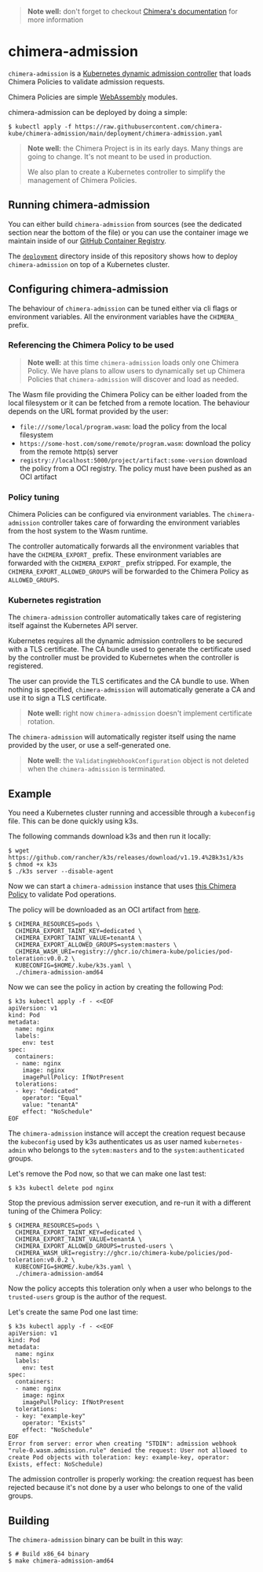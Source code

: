 > **Note well:** don't forget to checkout [Chimera's documentation](https://chimera-kube.github.io/chimera-book/)
> for more information

# chimera-admission

`chimera-admission` is a
[Kubernetes dynamic admission controller](https://kubernetes.io/docs/reference/access-authn-authz/extensible-admission-controllers/)
that loads Chimera Policies to validate admission requests.

Chimera Policies are simple [WebAssembly](https://webassembly.org/)
modules.

chimera-admission can be deployed by doing a simple:

```shell
$ kubectl apply -f https://raw.githubusercontent.com/chimera-kube/chimera-admission/main/deployment/chimera-admission.yaml
```

> **Note well:** the Chimera Project is in its early days. Many
> things are going to change. It's not meant to be used in production.
>
> We also plan to create a Kubernetes controller to simplify the management
> of Chimera Policies.

## Running chimera-admission

You can either build `chimera-admission` from sources (see the dedicated section
near the bottom of the file) or you can use the container image we maintain
inside of our [GitHub Container Registry](https://github.com/orgs/chimera-kube/packages/container/package/chimera-admission).

The [`deployment`](https://github.com/chimera-kube/chimera-admission/tree/main/deployment)
directory inside of this repository shows how to deploy `chimera-admission`
on top of a Kubernetes cluster.

## Configuring chimera-admission

The behaviour of `chimera-admission` can be tuned either via cli flags or
environment variables. All the environment variables have the `CHIMERA_` prefix.

### Referencing the Chimera Policy to be used

> **Note well:** at this time `chimera-admission` loads only one Chimera Policy.
> We have plans to allow users to dynamically set up Chimera Policies
> that `chimera-admission` will discover and load as needed.

The Wasm file providing the Chimera Policy can be either loaded from
the local filesystem or it can be fetched from a remote location. The behaviour
depends on the URL format provided by the user:

* `file:///some/local/program.wasm`: load the policy from the local filesystem
* `https://some-host.com/some/remote/program.wasm`: download the policy from the
  remote http(s) server
* `registry://localhost:5000/project/artifact:some-version` download the policy
  from a OCI registry. The policy must have been pushed as an OCI artifact

### Policy tuning

Chimera Policies can be configured via environment variables. The `chimera-admission`
controller takes care of forwarding the environment variables from the host
system to the Wasm runtime.

The controller automatically forwards all the environment variables that
have the `CHIMERA_EXPORT_` prefix. These environment variables are forwarded
with the `CHIMERA_EXPORT_` prefix stripped. For example, the `CHIMERA_EXPORT_ALLOWED_GROUPS`
will be forwarded to the Chimera Policy as `ALLOWED_GROUPS`.

### Kubernetes registration

The `chimera-admission` controller automatically takes care of registering
itself against the Kubernetes API server.

Kubernetes requires all the dynamic admission controllers to be secured with a
TLS certificate. The CA bundle used to generate the certificate used by the
controller must be provided to Kubernetes when the controller is registered.

The user can provide the TLS certificates and the CA bundle to use. When nothing
is specified, `chimera-admission` will automatically generate a CA and use it
to sign a TLS certificate.

> **Note well:** right now `chimera-admission` doesn't implement certificate rotation.

The `chimera-admission` will automatically register itself using the name provided
by the user, or use a self-generated one.

> **Note well:** the `ValidatingWebhookConfiguration` object is not deleted when
> the `chimera-admission` is terminated.

## Example

You need a Kubernetes cluster running and accessible through a `kubeconfig` file.
This can be done quickly using k3s.

The following commands download k3s and then run it locally:

```shell
$ wget https://github.com/rancher/k3s/releases/download/v1.19.4%2Bk3s1/k3s
$ chmod +x k3s
$ ./k3s server --disable-agent
```

Now we can start a `chimera-admission` instance that uses
[this Chimera Policy](https://github.com/chimera-kube/pod-toleration-policy)
to validate Pod operations.

The policy will be downloaded as an OCI artifact from
[here](https://github.com/orgs/chimera-kube/packages/container/package/policies%2Fpod-toleration).

```shell
$ CHIMERA_RESOURCES=pods \
  CHIMERA_EXPORT_TAINT_KEY=dedicated \
  CHIMERA_EXPORT_TAINT_VALUE=tenantA \
  CHIMERA_EXPORT_ALLOWED_GROUPS=system:masters \
  CHIMERA_WASM_URI=registry://ghcr.io/chimera-kube/policies/pod-toleration:v0.0.2 \
  KUBECONFIG=$HOME/.kube/k3s.yaml \
  ./chimera-admission-amd64
```

Now we can see the policy in action by creating the following Pod:

```shell
$ k3s kubectl apply -f - <<EOF
apiVersion: v1
kind: Pod
metadata:
  name: nginx
  labels:
    env: test
spec:
  containers:
  - name: nginx
    image: nginx
    imagePullPolicy: IfNotPresent
  tolerations:
  - key: "dedicated"
    operator: "Equal"
    value: "tenantA"
    effect: "NoSchedule"
EOF
```

The `chimera-admission` instance will accept the creation request because the
`kubeconfig` used by k3s authenticates us as user named `kubernetes-admin` who
belongs to the `sytem:masters` and to the `system:authenticated` groups.

Let's remove the Pod now, so that we can make one last test:

```shell
$ k3s kubectl delete pod nginx
```

Stop the previous admission server execution, and re-run it with
a different tuning of the Chimera Policy:

```shell
$ CHIMERA_RESOURCES=pods \
  CHIMERA_EXPORT_TAINT_KEY=dedicated \
  CHIMERA_EXPORT_TAINT_VALUE=tenantA \
  CHIMERA_EXPORT_ALLOWED_GROUPS=trusted-users \
  CHIMERA_WASM_URI=registry://ghcr.io/chimera-kube/policies/pod-toleration:v0.0.2 \
  KUBECONFIG=$HOME/.kube/k3s.yaml \
  ./chimera-admission-amd64
```

Now the policy accepts this toleration only when a user who belongs to the
`trusted-users` group is the author of the request.

Let's create the same Pod one last time:

```shell
$ k3s kubectl apply -f - <<EOF
apiVersion: v1
kind: Pod
metadata:
  name: nginx
  labels:
    env: test
spec:
  containers:
  - name: nginx
    image: nginx
    imagePullPolicy: IfNotPresent
  tolerations:
  - key: "example-key"
    operator: "Exists"
    effect: "NoSchedule"
EOF
Error from server: error when creating "STDIN": admission webhook "rule-0.wasm.admission.rule" denied the request: User not allowed to create Pod objects with toleration: key: example-key, operator: Exists, effect: NoSchedule)
```

The admission controller is properly working: the creation request has
been rejected because it's not done by a user who belongs to one of the
valid groups.

## Building

The `chimera-admission` binary can be built in this way:

```shell
$ # Build x86_64 binary
$ make chimera-admission-amd64
```
